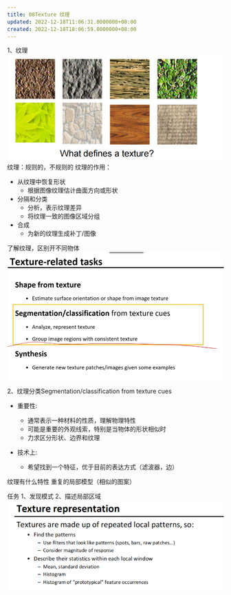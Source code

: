 ```yaml
---
title: 08Texture 纹理
updated: 2022-12-18T11:06:31.0000000+08:00
created: 2022-12-18T18:06:59.0000000+08:00
---
```


1、纹理
![image1](../../assets/2520939937a24e6ab3ce81858634f9ab.png)
纹理：规则的，不规则的
纹理的作用：
- 从纹理中恢复形状
  - 根据图像纹理估计曲面方向或形状
- 分隔和分类
  - 分析，表示纹理差异
  - 将纹理一致的图像区域分组
- 合成
  - 为新的纹理生成补丁/图像

了解纹理，区别开不同物体
![image2](../../assets/c21e5f18561c498fa93ca9a067cb1939.png)

2、纹理分类Segmentation/classification from texture cues

- 重要性:
  - 通常表示一种材料的性质，理解物理特性
  - 可能是重要的外观线索，特别是当物体的形状相似时
  - 力求区分形状、边界和纹理

- 技术上:
  - 希望找到一个特征，优于目前的表达方式（滤波器，边）

纹理有什么特性
重复的局部模型（相似的图案）

任务
1、发现模式
2、描述局部区域
![image3](../../assets/2dcadc09b74d4cb5b8b3809a1278dd6f.png)


